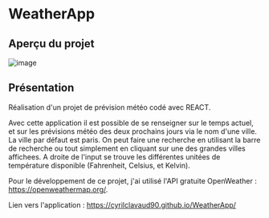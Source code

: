 # WeatherApp

## Aperçu du projet

![image](./weather-app//src/assets/aper%C3%A7u.png)

## Présentation

Réalisation d'un projet de prévision météo codé avec REACT.

Avec cette application il est possible de se renseigner sur le temps actuel, et sur les prévisions météo des deux prochains jours via le nom d'une ville.
La ville par défaut est paris. On peut faire une recherche en utilisant la barre de recherche ou tout simplement en cliquant sur une des grandes villes affichees.
A droite de l'input se trouve les différentes unitées de température disponible (Fahrenheit, Celsius, et Kelvin).

Pour le développement de ce projet, j'ai utilisé l'API gratuite OpenWeather : https://openweathermap.org/.

Lien vers l'application : https://cyrilclavaud90.github.io/WeatherApp/
